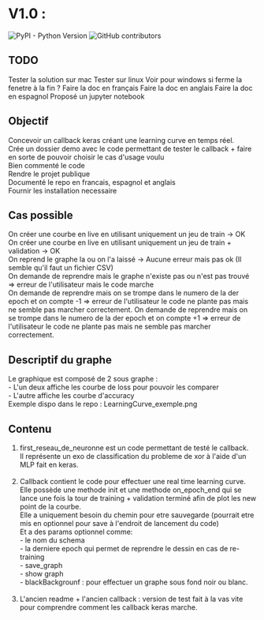 <h1> V1.0 : </h1> 
<P>
<img alt="PyPI - Python Version" src="https://img.shields.io/pypi/pyversions/p">
<img alt="GitHub contributors" src="https://img.shields.io/github/contributors/Fab16BSB/Keras-Callback-Realtime-Learning-Curve?color=gree">

<h2> TODO </h2>
Tester la solution sur mac
Tester sur linux
Voir pour windows si ferme la fenetre à la fin ?
Faire la doc en français
Faire la doc en anglais
Faire la doc en espagnol
Proposé un jupyter notebook

<h2> Objectif </h2>
</p>
Concevoir un callback keras créant une learning curve en temps réel. <br>
Crée un dossier demo avec le code permettant de tester le callback + faire en sorte de pouvoir choisir le cas d'usage voulu <br>
Bien commenté le code <br>
Rendre le projet publique <br>
Documenté le repo en francais, espagnol et anglais <br>
Fournir les installation necessaire <br>

<h2> Cas possible </h2>
On créer une courbe en live en utilisant uniquement un jeu de train -> OK <br>
On créer une courbe en live en utilisant uniquement un jeu de train + validation -> OK <br>
On reprend le graphe la ou on l'a laissé -> Aucune erreur mais pas ok (Il semble qu'il faut un fichier CSV) <br>
On demande de reprendre mais le graphe n'existe pas ou n'est pas trouvé => erreur de l'utilisateur mais le code marche <br>
On demande de reprendre mais on se trompe dans le numero de la der epoch et on compte -1 => erreur de l'utilisateur le code ne plante pas mais ne semble pas marcher correctement.
On demande de reprendre mais on se trompe dans le numero de la der epoch et on compte +1 => erreur de l'utilisateur le code ne plante pas mais ne semble pas marcher correctement.

<h2> Descriptif du graphe </h2>
Le graphique est composé de 2 sous graphe : <br>
- L'un deux affiche les courbe de loss pour pouvoir les comparer <br>
- L'autre affiche les courbe d'accuracy <br>
Exemple dispo dans le repo : LearningCurve_exemple.png

<h2> Contenu </h2>

<ol>
  <li> 
    first_reseau_de_neuronne est un code permettant de testé le callback. <br>
    Il représente un exo de classification du probleme de xor à l'aide d'un MLP fait en keras. <br> <br>
  </li>
  <li> 
    Callback contient le code pour effectuer une real time learning curve. <br>
    Elle possède une methode init et une methode on_epoch_end qui se lance une fois la tour de training + validation terminé afin de plot les new point de la courbe. <br>
    Elle a uniquement besoin du chemin pour etre sauvegarde (pourrait etre mis en optionnel pour save à l'endroit de lancement du code) <br>
    Et a des params optionnel comme: <br>
    - le nom du schema <br>
    - la derniere epoch qui permet de reprendre le dessin en cas de re-training <br>
    - save_graph <br>
    - show graph <br>
    - blackBackgrounf : pour effectuer un graphe sous fond noir ou blanc. <br><br>
  </li>
  <li>
    L'ancien readme + l'ancien callback : version de test fait à la vas vite pour comprendre comment les callback keras marche.
  </li>
</ol>


